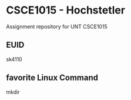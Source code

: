 # CSCE1015 - Hochstetler
Assignment repository for UNT CSCE1015
## EUID
sk4110
## favorite Linux Command
mkdir
